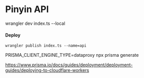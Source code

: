 # Pinyin API

wrangler dev index.ts --local

#### Deploy

```
wrangler publish index.ts --name=api
```

PRISMA_CLIENT_ENGINE_TYPE=dataproxy npx prisma generate

https://www.prisma.io/docs/guides/deployment/deployment-guides/deploying-to-cloudflare-workers
